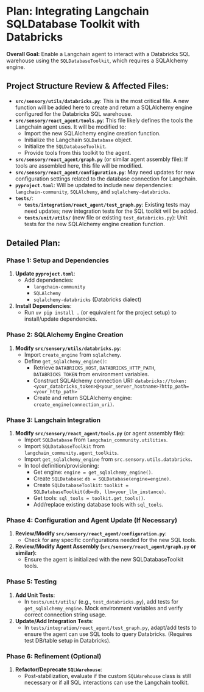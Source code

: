 # Plan: Integrating Langchain SQLDatabase Toolkit with Databricks

**Overall Goal:** Enable a Langchain agent to interact with a Databricks SQL warehouse using the `SQLDatabaseToolkit`, which requires a SQLAlchemy engine.

## Project Structure Review & Affected Files:

*   **`src/sensory/utils/databricks.py`**: This is the most critical file. A new function will be added here to create and return a SQLAlchemy engine configured for the Databricks SQL warehouse.
*   **`src/sensory/react_agent/tools.py`**: This file likely defines the tools the Langchain agent uses. It will be modified to:
    *   Import the new SQLAlchemy engine creation function.
    *   Initialize the Langchain `SQLDatabase` object.
    *   Initialize the `SQLDatabaseToolkit`.
    *   Provide tools from this toolkit to the agent.
*   **`src/sensory/react_agent/graph.py`** (or similar agent assembly file): If tools are assembled here, this file will be modified.
*   **`src/sensory/react_agent/configuration.py`**: May need updates for new configuration settings related to the database connection for Langchain.
*   **`pyproject.toml`**: Will be updated to include new dependencies: `langchain-community`, `SQLAlchemy`, and `sqlalchemy-databricks`.
*   **`tests/`**:
    *   **`tests/integration/react_agent/test_graph.py`**: Existing tests may need updates; new integration tests for the SQL toolkit will be added.
    *   **`tests/unit/utils/`** (new file or existing `test_databricks.py`): Unit tests for the new SQLAlchemy engine creation function.

## Detailed Plan:

### Phase 1: Setup and Dependencies

1.  **Update `pyproject.toml`**:
    *   Add dependencies:
        *   `langchain-community`
        *   `SQLAlchemy`
        *   `sqlalchemy-databricks` (Databricks dialect)
2.  **Install Dependencies**:
    *   Run `uv pip install .` (or equivalent for the project setup) to install/update dependencies.

### Phase 2: SQLAlchemy Engine Creation

1.  **Modify `src/sensory/utils/databricks.py`**:
    *   Import `create_engine` from `sqlalchemy`.
    *   Define `get_sqlalchemy_engine()`:
        *   Retrieve `DATABRICKS_HOST`, `DATABRICKS_HTTP_PATH`, `DATABRICKS_TOKEN` from environment variables.
        *   Construct SQLAlchemy connection URI: `databricks://token:<your_databricks_token>@<your_server_hostname>?http_path=<your_http_path>`
        *   Create and return SQLAlchemy engine: `create_engine(connection_uri)`.

### Phase 3: Langchain Integration

1.  **Modify `src/sensory/react_agent/tools.py`** (or agent assembly file):
    *   Import `SQLDatabase` from `langchain_community.utilities`.
    *   Import `SQLDatabaseToolkit` from `langchain_community.agent_toolkits`.
    *   Import `get_sqlalchemy_engine` from `src.sensory.utils.databricks`.
    *   In tool definition/provisioning:
        *   Get engine: `engine = get_sqlalchemy_engine()`.
        *   Create `SQLDatabase`: `db = SQLDatabase(engine=engine)`.
        *   Create `SQLDatabaseToolkit`: `toolkit = SQLDatabaseToolkit(db=db, llm=your_llm_instance)`.
        *   Get tools: `sql_tools = toolkit.get_tools()`.
        *   Add/replace existing database tools with `sql_tools`.

### Phase 4: Configuration and Agent Update (If Necessary)

1.  **Review/Modify `src/sensory/react_agent/configuration.py`**:
    *   Check for any specific configurations needed for the new SQL tools.
2.  **Review/Modify Agent Assembly (`src/sensory/react_agent/graph.py` or similar)**:
    *   Ensure the agent is initialized with the new SQLDatabaseToolkit tools.

### Phase 5: Testing

1.  **Add Unit Tests**:
    *   In `tests/unit/utils/` (e.g., `test_databricks.py`), add tests for `get_sqlalchemy_engine`. Mock environment variables and verify correct connection string usage.
2.  **Update/Add Integration Tests**:
    *   In `tests/integration/react_agent/test_graph.py`, adapt/add tests to ensure the agent can use SQL tools to query Databricks. (Requires test DB/table setup in Databricks).

### Phase 6: Refinement (Optional)

1.  **Refactor/Deprecate `SQLWarehouse`**:
    *   Post-stabilization, evaluate if the custom `SQLWarehouse` class is still necessary or if all SQL interactions can use the Langchain toolkit.

